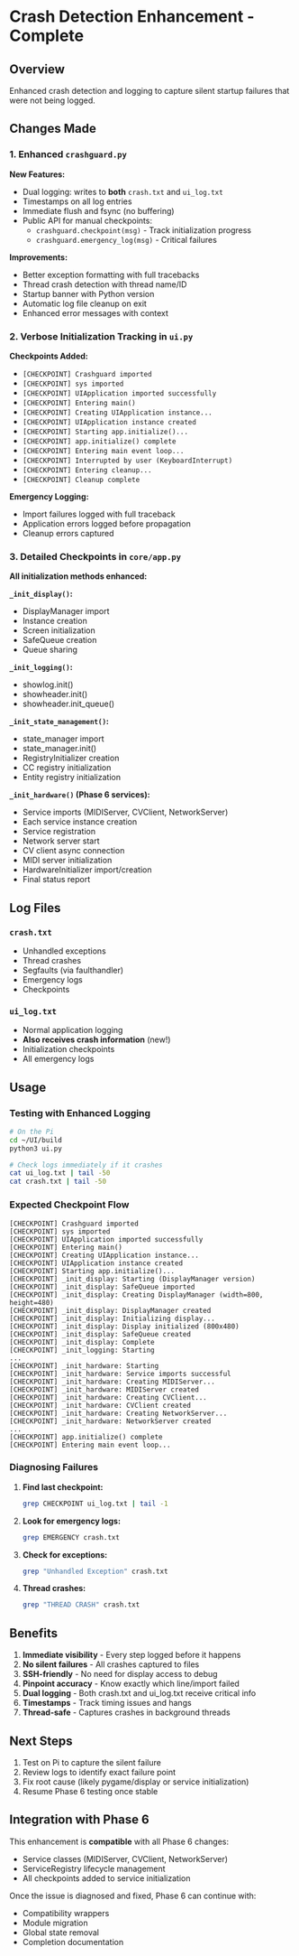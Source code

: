 # Crash Detection Enhancement - Complete

## Overview

Enhanced crash detection and logging to capture silent startup failures that were not being logged.

## Changes Made

### 1. Enhanced `crashguard.py`

**New Features:**
- Dual logging: writes to **both** `crash.txt` and `ui_log.txt`
- Timestamps on all log entries
- Immediate flush and fsync (no buffering)
- Public API for manual checkpoints:
  - `crashguard.checkpoint(msg)` - Track initialization progress
  - `crashguard.emergency_log(msg)` - Critical failures

**Improvements:**
- Better exception formatting with full tracebacks
- Thread crash detection with thread name/ID
- Startup banner with Python version
- Automatic log file cleanup on exit
- Enhanced error messages with context

### 2. Verbose Initialization Tracking in `ui.py`

**Checkpoints Added:**
- `[CHECKPOINT] Crashguard imported`
- `[CHECKPOINT] sys imported`
- `[CHECKPOINT] UIApplication imported successfully`
- `[CHECKPOINT] Entering main()`
- `[CHECKPOINT] Creating UIApplication instance...`
- `[CHECKPOINT] UIApplication instance created`
- `[CHECKPOINT] Starting app.initialize()...`
- `[CHECKPOINT] app.initialize() complete`
- `[CHECKPOINT] Entering main event loop...`
- `[CHECKPOINT] Interrupted by user (KeyboardInterrupt)`
- `[CHECKPOINT] Entering cleanup...`
- `[CHECKPOINT] Cleanup complete`

**Emergency Logging:**
- Import failures logged with full traceback
- Application errors logged before propagation
- Cleanup errors captured

### 3. Detailed Checkpoints in `core/app.py`

**All initialization methods enhanced:**

**`_init_display()`:**
- DisplayManager import
- Instance creation
- Screen initialization
- SafeQueue creation
- Queue sharing

**`_init_logging()`:**
- showlog.init()
- showheader.init()
- showheader.init_queue()

**`_init_state_management()`:**
- state_manager import
- state_manager.init()
- RegistryInitializer creation
- CC registry initialization
- Entity registry initialization

**`_init_hardware()` (Phase 6 services):**
- Service imports (MIDIServer, CVClient, NetworkServer)
- Each service instance creation
- Service registration
- Network server start
- CV client async connection
- MIDI server initialization
- HardwareInitializer import/creation
- Final status report

## Log Files

### `crash.txt`
- Unhandled exceptions
- Thread crashes
- Segfaults (via faulthandler)
- Emergency logs
- Checkpoints

### `ui_log.txt`
- Normal application logging
- **Also receives crash information** (new!)
- Initialization checkpoints
- All emergency logs

## Usage

### Testing with Enhanced Logging

```bash
# On the Pi
cd ~/UI/build
python3 ui.py

# Check logs immediately if it crashes
cat ui_log.txt | tail -50
cat crash.txt | tail -50
```

### Expected Checkpoint Flow

```
[CHECKPOINT] Crashguard imported
[CHECKPOINT] sys imported
[CHECKPOINT] UIApplication imported successfully
[CHECKPOINT] Entering main()
[CHECKPOINT] Creating UIApplication instance...
[CHECKPOINT] UIApplication instance created
[CHECKPOINT] Starting app.initialize()...
[CHECKPOINT] _init_display: Starting (DisplayManager version)
[CHECKPOINT] _init_display: SafeQueue imported
[CHECKPOINT] _init_display: Creating DisplayManager (width=800, height=480)
[CHECKPOINT] _init_display: DisplayManager created
[CHECKPOINT] _init_display: Initializing display...
[CHECKPOINT] _init_display: Display initialized (800x480)
[CHECKPOINT] _init_display: SafeQueue created
[CHECKPOINT] _init_display: Complete
[CHECKPOINT] _init_logging: Starting
...
[CHECKPOINT] _init_hardware: Starting
[CHECKPOINT] _init_hardware: Service imports successful
[CHECKPOINT] _init_hardware: Creating MIDIServer...
[CHECKPOINT] _init_hardware: MIDIServer created
[CHECKPOINT] _init_hardware: Creating CVClient...
[CHECKPOINT] _init_hardware: CVClient created
[CHECKPOINT] _init_hardware: Creating NetworkServer...
[CHECKPOINT] _init_hardware: NetworkServer created
...
[CHECKPOINT] app.initialize() complete
[CHECKPOINT] Entering main event loop...
```

### Diagnosing Failures

1. **Find last checkpoint:**
   ```bash
   grep CHECKPOINT ui_log.txt | tail -1
   ```

2. **Look for emergency logs:**
   ```bash
   grep EMERGENCY crash.txt
   ```

3. **Check for exceptions:**
   ```bash
   grep "Unhandled Exception" crash.txt
   ```

4. **Thread crashes:**
   ```bash
   grep "THREAD CRASH" crash.txt
   ```

## Benefits

1. **Immediate visibility** - Every step logged before it happens
2. **No silent failures** - All crashes captured to files
3. **SSH-friendly** - No need for display access to debug
4. **Pinpoint accuracy** - Know exactly which line/import failed
5. **Dual logging** - Both crash.txt and ui_log.txt receive critical info
6. **Timestamps** - Track timing issues and hangs
7. **Thread-safe** - Captures crashes in background threads

## Next Steps

1. Test on Pi to capture the silent failure
2. Review logs to identify exact failure point
3. Fix root cause (likely pygame/display or service initialization)
4. Resume Phase 6 testing once stable

## Integration with Phase 6

This enhancement is **compatible** with all Phase 6 changes:
- Service classes (MIDIServer, CVClient, NetworkServer)
- ServiceRegistry lifecycle management
- All checkpoints added to service initialization

Once the issue is diagnosed and fixed, Phase 6 can continue with:
- Compatibility wrappers
- Module migration
- Global state removal
- Completion documentation
